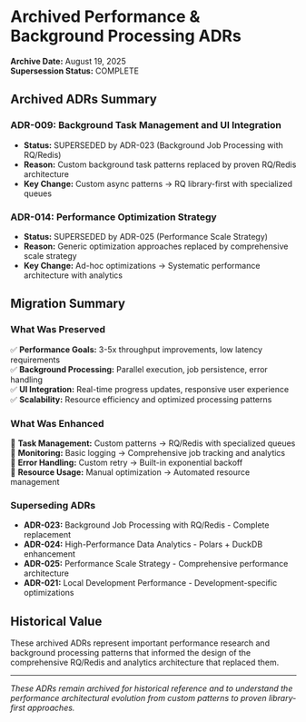 # Archived Performance & Background Processing ADRs

**Archive Date:** August 19, 2025  
**Supersession Status:** COMPLETE  

## Archived ADRs Summary

### ADR-009: Background Task Management and UI Integration

- **Status:** SUPERSEDED by ADR-023 (Background Job Processing with RQ/Redis)
- **Reason:** Custom background task patterns replaced by proven RQ/Redis architecture
- **Key Change:** Custom async patterns → RQ library-first with specialized queues

### ADR-014: Performance Optimization Strategy  

- **Status:** SUPERSEDED by ADR-025 (Performance Scale Strategy)
- **Reason:** Generic optimization approaches replaced by comprehensive scale strategy
- **Key Change:** Ad-hoc optimizations → Systematic performance architecture with analytics

## Migration Summary

### What Was Preserved

✅ **Performance Goals:** 3-5x throughput improvements, low latency requirements  
✅ **Background Processing:** Parallel execution, job persistence, error handling  
✅ **UI Integration:** Real-time progress updates, responsive user experience  
✅ **Scalability:** Resource efficiency and optimized processing patterns  

### What Was Enhanced  

🔄 **Task Management:** Custom patterns → RQ/Redis with specialized queues  
🔄 **Monitoring:** Basic logging → Comprehensive job tracking and analytics  
🔄 **Error Handling:** Custom retry → Built-in exponential backoff  
🔄 **Resource Usage:** Manual optimization → Automated resource management  

### Superseding ADRs

- **ADR-023:** Background Job Processing with RQ/Redis - Complete replacement
- **ADR-024:** High-Performance Data Analytics - Polars + DuckDB enhancement
- **ADR-025:** Performance Scale Strategy - Comprehensive performance architecture
- **ADR-021:** Local Development Performance - Development-specific optimizations

## Historical Value

These archived ADRs represent important performance research and background processing patterns that informed the design of the comprehensive RQ/Redis and analytics architecture that replaced them.

---

*These ADRs remain archived for historical reference and to understand the performance architectural evolution from custom patterns to proven library-first approaches.*
